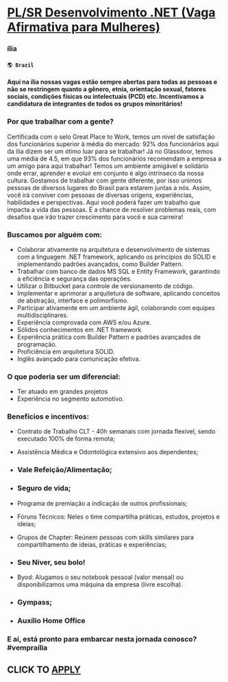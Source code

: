 # [PL/SR Desenvolvimento .NET (Vaga Afirmativa para Mulheres)](https://www.remotewlb.com/apply/pl-sr-desenvolvimento-net-vaga-afirmativa-para-mulheres)  
### ília  
#### `🌎 Brazil`  

#### Aqui na ília nossas vagas estão sempre abertas para todas as pessoas e não se restringem quanto a gênero, etnia, orientação sexual, fatores sociais, condições físicas ou intelectuais (PCD) etc. Incentivamos a candidatura de integrantes de todos os grupos minoritários!

### Por que trabalhar com a gente?

Certificada com o selo Great Place to Work, temos um nível de satisfação dos funcionários superior à média do mercado: 92% dos funcionários aqui da ília dizem ser um ótimo luar para se trabalhar! Já no Glassdoor, temos uma média de 4.5, em que 93% dos funcionários recomendam a empresa a um amigo para aqui trabalhar! Temos um ambiente amigável e solidário onde errar, aprender e evoluir em conjunto é algo intrínseco da nossa cultura. Gostamos de trabalhar com gente diferente, por isso unimos pessoas de diversos lugares do Brasil para estarem juntas a nós. Assim, você irá conviver com pessoas de diversas origens, experiências, habilidades e perspectivas. Aqui você poderá fazer um trabalho que impacta a vida das pessoas. É a chance de resolver problemas reais, com desafios que irão trazer crescimento para você e sua carreira!

### **Buscamos por alguém com:**

  * Colaborar ativamente na arquitetura e desenvolvimento de sistemas com a linguagem .NET framework, aplicando os princípios do SOLID e implementando padrões avançados, como Builder Pattern.
  * Trabalhar com banco de dados MS SQL e Entity Framework, garantindo a eficiência e segurança das operações.
  * Utilizar o Bitbucket para controle de versionamento de código.
  * Implementar e aprimorar a arquitetura de software, aplicando conceitos de abstração, interface e polimorfismo.
  * Participar ativamente em um ambiente ágil, colaborando com equipes multidisciplinares.
  * Experiência comprovada com AWS e/ou Azure.
  * Sólidos conhecimentos em .NET framework
  * Experiência prática com Builder Pattern e padrões avançados de programação.
  * Proficiência em arquitetura SOLID.
  * Inglês avançado para comunicação efetiva.

###  **O que poderia ser um diferencial:**

  * Ter atuado em grandes projetos
  * Experiência no segmento automotivo.

### Benefícios e incentivos:

  * Contrato de Trabalho CLT - 40h semanais com jornada flexível, sendo executado 100% de forma remota;

  * Assistência Médica e Odontológica extensivo aos dependentes;

  * ### Vale Refeição/Alimentação;

  * ### Seguro de vida;

  * Programa de premiação a indicação de outros profissionais;

  * Fóruns Técnicos: Neles o time compartilha práticas, estudos, projetos e ideias;

  * Grupos de Chapter: Reúnem pessoas com skills similares para compartilhamento de ideias, práticas e experiências;

  * ### Seu Niver, seu bolo!

  * Byod: Alugamos o seu notebook pessoal (valor mensal) ou disponibilizamos uma máquina da empresa (livre escolha).

  * ### Gympass;

  * ### Auxílio Home Office

### E aí, está pronto para embarcar nesta jornada conosco? #vempraília

  
## CLICK TO [APPLY](https://www.remotewlb.com/apply/pl-sr-desenvolvimento-net-vaga-afirmativa-para-mulheres)

